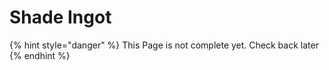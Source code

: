 # Shade Ingot

{% hint style="danger" %}
This Page is not complete yet. Check back later
{% endhint %}

